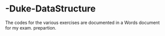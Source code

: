 # -Duke-DataStructure

The codes for the various exercises are documented in a Words document for my exam. prepartion.
